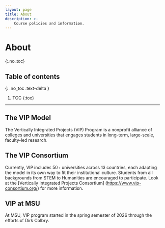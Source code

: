 ```yaml
---
layout: page
title: About
description: >-
    Course policies and information.
---
```


# About
{:.no_toc}

## Table of contents
{: .no_toc .text-delta }

1. TOC
{:toc}

---

## The VIP Model

The Vertically Integrated Projects (VIP) Program is a nonprofit alliance of colleges and universities that engages students in long-term, large-scale, faculty-led research. 




## The VIP Consortium

Currently, VIP includes 50+ universities across 13 countries, each adapting the model in its own way to fit their institutional culture. Students from all backgrounds from STEM to Humanities are encouraged to participate. Look at the [Vertically Integrated Projects Consortium] (https://www.vip-consortium.org/) for more information.

## VIP at MSU

At MSU, VIP program started in the spring semester of 2026 through the efforts of Dirk Colbry.



